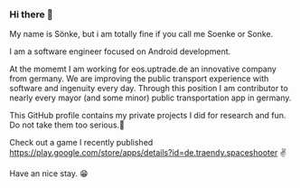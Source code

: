 ### Hi there 👋

My name is Sönke, but i am totally fine if you call me Soenke or Sonke.

I am a software engineer focused on Android development. 

At the momemt I am working for eos.uptrade.de an innovative company from germany. We are improving the public transport experience with software and ingenuity every day.
Through this position I am contributor to nearly every mayor (and some minor) public transportation app in germany.

This GitHub profile contains my private projects I did for research and fun. Do not take them too serious.🤗

Check out a game I recently published https://play.google.com/store/apps/details?id=de.traendy.spaceshooter ✌️

Have an nice stay. 😁

<!--
**traendy/traendy** is a ✨ _special_ ✨ repository because its `README.md` (this file) appears on your GitHub profile.

Here are some ideas to get you started:

- 🔭 I’m currently working on ...
- 🌱 I’m currently learning ...
- 👯 I’m looking to collaborate on ...
- 🤔 I’m looking for help with ...
- 💬 Ask me about ...
- 📫 How to reach me: ...
- 😄 Pronouns: ...
- ⚡ Fun fact: ...
-->
